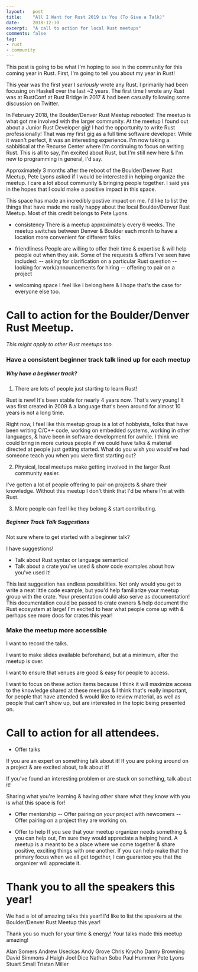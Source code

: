 ```yaml
---
layout:   post
title:    "All I Want for Rust 2019 is You (To Give a Talk)"
date:     2018-12-30
excerpt:  "A call to action for local Rust meetups"
comments: false
tag:
- rust
- community
---
```


This post is going to be what I'm hoping to see in the community for
this coming year in Rust. First, I'm going to tell you about my year
in Rust!

This year was the first year I *seriously* wrote any Rust. I
primarily had been focusing on Haskell over the last ~2 years.
The first time I wrote any Rust was at RustConf at Rust Bridge in
2017 & had been casually following some discussion on Twitter.

In February 2018, the Boulder/Denver Rust Meetup rebooted!
The meetup is what got me involved with the larger community. At the
meetup I found out about a Junior Rust Developer gig!
I had the opportunity to write Rust professionally! That was my first
gig as a full time software developer. While it wasn't perfect, it
was an interesting experience. I'm now taking a sabbitical at the
Recurse Center where I'm continuing to focus on writing Rust. This is
all to say, I'm excited about Rust, but I'm still new here & I'm new
to programming in general, I'd say.

Approximately 3 months after the reboot of the Boulder/Denver Rust
Meetup, Pete Lyons asked if I would be interested in helping organize
the meetup. I care a lot about community & bringing people together.
I said yes in the hopes that I could make a positive impact in this
space.

This space has made an incredibly postive impact on me. I'd like to
list the things that have made me really happy about the local
Boulder/Denver Rust Meetup. Most of this credit belongs to Pete Lyons.

- consistency
There is a meetup approximately every 6 weeks. 
The meetup switches between Denver & Boulder each month to have a 
location more convenient for different folks.

- friendliness
People are willing to offer their time & expertise & will help people
out when they ask. Some of the requests & offers I've seen have
included:
    -- asking for clarification on a particular Rust question
    -- looking for work/announcements for hiring
    -- offering to pair on a project

- welcoming space
I feel like I belong here & I hope that's the case for 
everyone else too.

# Call to action for the Boulder/Denver Rust Meetup. 
*This might apply to other Rust meetups too.*

### Have a consistent beginner track talk lined up for each meetup
##### Why have a beginner track?

1) There are lots of people just starting to learn Rust!

Rust is new! It's been stable for nearly 4 years now. That's very
young! It was first created in 2009 & a language that's been around
for almost 10 years is not a long time.

Right now, I feel like this meetup group is a lot of hobbyists, folks
that have been writing C/C++ code, working on embedded systems,
working in other languages, & have been in software development for
awhile. I think we could bring in more curious people if we could
have talks & material directed at people just getting started.
What do you wish you would've had someone teach you when you were 
first starting out?

2) Physical, local meetups make getting involved in the larger Rust
community easier.

I've gotten a lot of people offering to pair on projects & share
their knowledge. Without this meetup I don't think that I'd be where
I'm at with Rust.

3) More people can feel like they belong & start contributing.

##### Beginner Track Talk Suggestions

Not sure where to get started with a beginner talk?

I have suggestions!

- Talk about Rust syntax or language semantics!
- Talk about a crate you've used & show code examples about how you've
used it!

This last suggestion has endless possibilities. Not only would you
get to write a neat little code example, but you'd help familiarize
your meetup group with the crate. Your presentation could also serve
as documentation! This documentation could be passed to crate owners
& help document the Rust ecosystem at large! I'm excited to hear what
people come up with & perhaps see more docs for crates this year!

### Make the meetup more accessible

I want to record the talks.

I want to make slides available beforehand, but at a minimum, after
the meetup is over.

I want to ensure that venues are good & easy for people to access.


I want to focus on these action items because I think it will
maximize access to the knowledge shared at these meetups & I think
that's really important, for people that have attended & would like
to review material, as well as people that can't show up, but are
interested in the topic being presented on.

# Call to action for all attendees.
- Offer talks

If you are an expert on something talk about it! If you are poking
around on a project & are excited about, talk about it!

If you've found an interesting problem or are stuck on something,
talk about it!

Sharing what you're learning & having other share what they know with
you is what this space is for!

- Offer mentorship
    -- Offer pairing on *your* project with newcomers
    -- Offer pairing on a project they are working on.

- Offer to help
If you see that your meetup organizer needs something & you can help
out, I'm sure they would appreciate a helping hand.
A meetup is a meant to be a place where we come together & share
positive, exciting things with one another. If you can help make that
the primary focus when we all get together, I can guarantee you that
the organizer will appreciate it.

# Thank you to all the speakers this year!

We had a lot of amazing talks this year! I'd like to list the
speakers at the Boulder/Denver Rust Meetup this year!

Thank you so much for your time & energy! Your talks made this
meetup amazing!

Alan Somers
Andrew Useckas
Andy Grove
Chris Krycho
Danny Browning
David Simmons
J Haigh
Joel Dice
Nathan Sobo
Paul Hummer
Pete Lyons
Stuart Small
Tristan Miller
